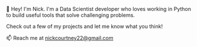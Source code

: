 👋 Hey! I'm Nick. I'm a Data Scientist developer who loves working in Python to build useful tools that solve challenging problems.

Check out a few of my projects and let me know what you think!

📫 Reach me at nickcourtney22@gmail.com

<!---
ncourtney917/ncourtney917 is a ✨ special ✨ repository because its `README.md` (this file) appears on your GitHub profile.
You can click the Preview link to take a look at your changes.
--->
